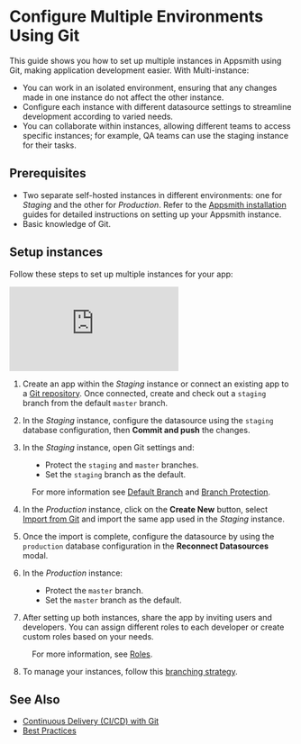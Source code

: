 # Configure Multiple Environments Using Git

This guide shows you how to set up multiple instances in Appsmith using Git, making application development easier. With Multi-instance:

* You can work in an isolated environment, ensuring that any changes made in one instance do not affect the other instance.
* Configure each instance with different datasource settings to streamline development according to varied needs.
* You can collaborate within instances, allowing different teams to access specific instances; for example, QA teams can use the staging instance for their tasks.



## Prerequisites

* Two separate self-hosted instances in different environments: one for *Staging* and the other for *Production*. Refer to the [Appsmith installation](/getting-started/setup/installation-guides) guides for detailed instructions on setting up your Appsmith instance.
* Basic knowledge of Git.

<ZoomImage src="/img/git-multi-appsmith.drawio.png" alt="" caption=""/>




 

## Setup instances

Follow these steps to set up multiple instances for your app:


<div style={{ position: "relative", paddingBottom: "calc(50.520833333333336% + 41px)", height: "0", width: "100%" }}>
  <iframe src="https://demo.arcade.software/KW8UHVsaBJquF3TNfNiE?embed" frameborder="0" loading="lazy" webkitallowfullscreen mozallowfullscreen allowfullscreen style={{ position: "absolute", top: "0", left: "0", width: "100%", height: "100%", colorScheme: "light" }} title="Appsmith | Connect Data">
  </iframe>
</div>

1. Create an app within the *Staging* instance or connect an existing app to a [Git repository](/advanced-concepts/version-control-with-git/guides/overview#connect-git-repository). Once connected, create and check out a `staging` branch from the default `master` branch.

2. In the *Staging* instance, configure the datasource using the `staging` database configuration, then **Commit and push** the changes.

3. In the *Staging* instance, open Git settings and:

<dd>

* Protect the `staging` and `master` branches.
* Set the `staging` branch as the default.

For more information see [Default Branch](/advanced-concepts/version-control-with-git/reference/git-settings#branch) and [Branch Protection](/advanced-concepts/version-control-with-git/reference/git-settings#branch).


</dd>

4. In the *Production* instance, click on the **Create New** button, select [Import from Git](/advanced-concepts/version-control-with-git/import-from-repository) and import the same app used in the *Staging* instance.


5. Once the import is complete, configure the datasource by using the `production` database configuration in the **Reconnect Datasources** modal.

6. In the *Production* instance:

<dd>

* Protect the `master` branch.
* Set the `master` branch as the default.


</dd>

7. After setting up both instances, share the app by inviting users and developers. You can assign different roles to each developer or create custom roles based on your needs.


<dd>

For more information, see [Roles](/advanced-concepts/granular-access-control/roles).

</dd>

8. To manage your instances, follow this [branching strategy](/advanced-concepts/version-control-with-git/merging-branches#use-branching-strategy). 

## See Also

- [Continuous Delivery (CI/CD) with Git](/advanced-concepts/version-control-with-git/cd-with-git)
- [Best Practices](/advanced-concepts/version-control-with-git/merging-branches)
